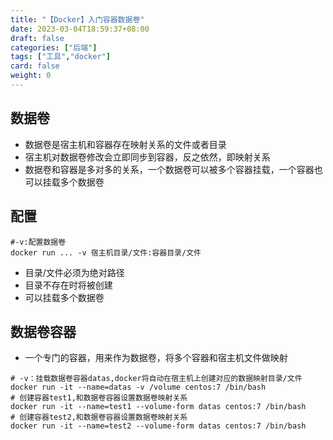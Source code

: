 ```yaml
---
title: "【Docker】入门容器数据卷"
date: 2023-03-04T18:59:37+08:00
draft: false
categories: ["后端"]
tags: ["工具","docker"]
card: false
weight: 0
---
```

## 数据卷

* 数据卷是宿主机和容器存在映射关系的文件或者目录
* 宿主机对数据卷修改会立即同步到容器，反之依然，即映射关系 
* 数据卷和容器是多对多的关系，一个数据卷可以被多个容器挂载，一个容器也可以挂载多个数据卷

## 配置

```shell
#-v:配置数据卷 
docker run ... -v 宿主机目录/文件:容器目录/文件
```

* 目录/文件必须为绝对路径
* 目录不存在时将被创建
* 可以挂载多个数据卷 

## 数据卷容器

* 一个专门的容器，用来作为数据卷，将多个容器和宿主机文件做映射

```shell
# -v：挂载数据卷容器datas,docker将自动在宿主机上创建对应的数据映射目录/文件
docker run -it --name=datas -v /volume centos:7 /bin/bash
# 创建容器test1,和数据卷容器设置数据卷映射关系
docker run -it --name=test1 --volume-form datas centos:7 /bin/bash
# 创建容器test2,和数据卷容器设置数据卷映射关系
docker run -it --name=test2 --volume-form datas centos:7 /bin/bash
```

